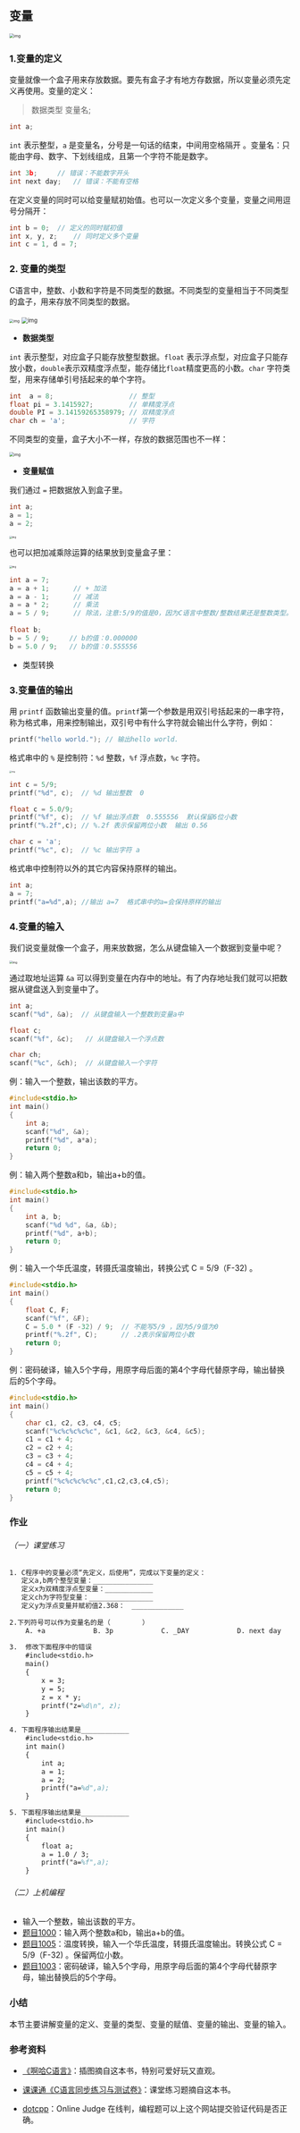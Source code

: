 ## 变量

<img src=".\images\inta.jpg" alt="img" style="zoom:50%;" />

### 1.变量的定义

变量就像一个盒子用来存放数据。要先有盒子才有地方存数据，所以变量必须先定义再使用。变量的定义：

> 数据类型  变量名;

```c
int a;  
```

`int` 表示整型，`a` 是变量名，分号是一句话的结束，中间用空格隔开 。变量名：只能由字母、数字、下划线组成，且第一个字符不能是数字。

```c
int 3b; 	// 错误：不能数字开头
int next day;	// 错误：不能有空格
```

在定义变量的同时可以给变量赋初始值。也可以一次定义多个变量，变量之间用逗号分隔开：

```c
int b = 0;	// 定义的同时赋初值
int x, y, z;	// 同时定义多个变量
int c = 1, d = 7; 
```

### 2. 变量的类型

C语言中，整数、小数和字符是不同类型的数据。不同类型的变量相当于不同类型的盒子，用来存放不同类型的数据。

<img src=".\images\type.jpg" alt="img" style="zoom:45%;" />

<img src=".\images\floatdoublechar.png" alt="img" style="zoom:70%;" />

- **数据类型**

`int` 表示整型，对应盒子只能存放整型数据。`float` 表示浮点型，对应盒子只能存放小数，`double`表示双精度浮点型，能存储比`float`精度更高的小数。`char` 字符类型，用来存储单引号括起来的单个字符。

```c
int  a = 8;                   // 整型
float pi = 3.1415927;         // 单精度浮点
double PI = 3.14159265358979; // 双精度浮点
char ch = 'a';                // 字符
```

不同类型的变量，盒子大小不一样，存放的数据范围也不一样：

<img src=".\images\ctype.jpg" alt="img" style="zoom:50%;" />

- **变量赋值**

我们通过 `=` 把数据放入到盒子里。

```c
int a;
a = 1;
a = 2;
```

<img src=".\images\inta12.jpg" alt="img" style="zoom:30%;" />

也可以把加减乘除运算的结果放到变量盒子里：

<img src=".\images\intajia1.jpg" alt="img" style="zoom:30%;" />

```c
int a = 7;
a = a + 1;      // + 加法
a = a - 1;      // 减法
a = a * 2;      // 乘法
a = 5 / 9;      // 除法，注意:5/9的值是0，因为C语言中整数/整数结果还是整数类型。
    
float b;
b = 5 / 9;     // b的值：0.000000
b = 5.0 / 9;   // b的值：0.555556
```

- 类型转换

### 3.变量值的输出

用 `printf` 函数输出变量的值。`printf`第一个参数是用双引号括起来的一串字符，称为格式串，用来控制输出，双引号中有什么字符就会输出什么字符，例如：

```c
printf("hello world.");	// 输出hello world.
```

格式串中的 `%` 是控制符：`%d` 整数，`%f` 浮点数，`%c` 字符。

<img src=".\images\printf.jpg" alt="img" style="zoom:25%;" />

```c
int c = 5/9;
printf("%d", c);  // %d 输出整数  0
```

```c
float c = 5.0/9;
printf("%f", c);  // %f 输出浮点数  0.555556  默认保留6位小数
printf("%.2f",c); // %.2f 表示保留两位小数  输出 0.56   
```

```c
char c = 'a';
printf("%c", c);  // %c 输出字符 a
```

格式串中控制符以外的其它内容保持原样的输出。

```c
int a;
a = 7;
printf("a=%d",a); //输出 a=7  格式串中的a=会保持原样的输出
```

### 4.变量的输入

我们说变量就像一个盒子，用来放数据，怎么从键盘输入一个数据到变量中呢？

<img src=".\images\addr.jpg" alt="img" style="zoom:35%;" />

通过取地址运算 `&a` 可以得到变量在内存中的地址。有了内存地址我们就可以把数据从键盘送入到变量中了。

```c
int a;
scanf("%d", &a);  // 从键盘输入一个整数到变量a中

float c;
scanf("%f", &c);   // 从键盘输入一个浮点数

char ch;
scanf("%c", &ch);  // 从键盘输入一个字符
```

例：输入一个整数，输出该数的平方。

```c
#include<stdio.h>
int main()
{
    int a;
    scanf("%d", &a);
    printf("%d", a*a);
    return 0;
}
```

例：输入两个整数a和b，输出a+b的值。

```c
#include<stdio.h>
int main()
{
    int a, b;
    scanf("%d %d", &a, &b);
    printf("%d", a+b);
    return 0;
}
```

例：输入一个华氏温度，转摄氏温度输出，转换公式 C = 5/9（F-32) 。

```c
#include<stdio.h>
int main()
{
    float C, F;
    scanf("%f", &F);
    C = 5.0 * (F -32) / 9;  // 不能写5/9 ，因为5/9值为0
    printf("%.2f", C);      // .2表示保留两位小数
    return 0;
}
```

例：密码破译，输入5个字母，用原字母后面的第4个字母代替原字母，输出替换后的5个字母。

```c
#include<stdio.h>
int main()
{
    char c1, c2, c3, c4, c5;
    scanf("%c%c%c%c%c", &c1, &c2, &c3, &c4, &c5);
    c1 = c1 + 4;
    c2 = c2 + 4;
    c3 = c3 + 4;
    c4 = c4 + 4;
    c5 = c5 + 4;
    printf("%c%c%c%c%c",c1,c2,c3,c4,c5);
    return 0;
}
```

### 作业

###### （一）课堂练习

```tex
1. C程序中的变量必须“先定义，后使用”，完成以下变量的定义：
   定义a,b两个整型变量：_______________
   定义x为双精度浮点型变量：____________
   定义ch为字符型变量：________________
   定义y为浮点变量并赋初值2.368：　_____________
   
2.下列符号可以作为变量名的是（        ）
    A. +a            B. 3p            C. _DAY            D. next day
    
3.  修改下面程序中的错误
    #include<stdio.h>
    main()
    {
        x = 3;
        y = 5;
        z = x * y;
        printf("z=%d\n", z);
    }

4. 下面程序输出结果是____________
    #include<stdio.h>
    int main()
    {
        int a;
        a = 1;
        a = 2;
        printf("a=%d",a);
    }

5. 下面程序输出结果是____________
    #include<stdio.h>
    int main()
    {
        float a;
        a = 1.0 / 3;
        printf("a=%f",a);
    }
```

###### （二）上机编程

- 输入一个整数，输出该数的平方。
- [题目1000](https://www.dotcpp.com/oj/problem1000.html)：输入两个整数a和b，输出a+b的值。
- [题目1005](https://www.dotcpp.com/oj/problem1005.html)：温度转换，输入一个华氏温度，转摄氏温度输出。转换公式 C = 5/9（F-32) 。保留两位小数。
- [题目1003](https://www.dotcpp.com/oj/problem1003.html)：密码破译，输入5个字母，用原字母后面的第4个字母代替原字母，输出替换后的5个字母。



### 小结

本节主要讲解变量的定义、变量的类型、变量的赋值、变量的输出、变量的输入。



### 参考资料

- [《啊哈C语言》](https://book.douban.com/subject/26943280/)：插图摘自这本书，特别可爱好玩又直观。
- [课课通《C语言同步练习与测试卷》](https://e.jd.com/30467674.html)：课堂练习题摘自这本书。

- [dotcpp](https://www.dotcpp.com/)：Online Judge 在线判，编程题可以上这个网站提交验证代码是否正确。

